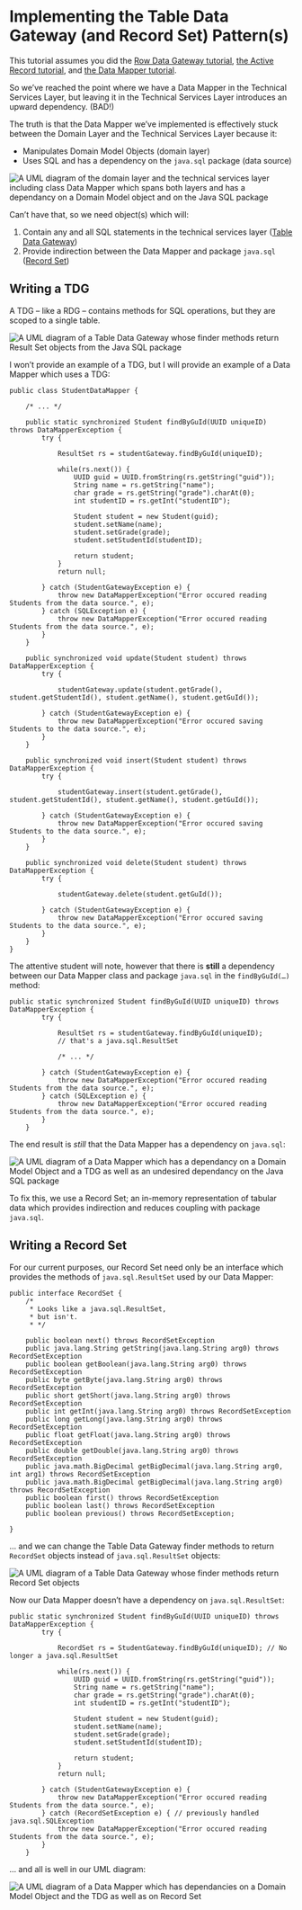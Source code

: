 Implementing the Table Data Gateway (and Record Set) Pattern(s)
===============================================================

This tutorial assumes you did the [Row Data Gateway tutorial](tut-71.implementing-row-data-gateway.md), [the Active Record tutorial](tut-72.implementing-active-record.md), and [the Data Mapper tutorial](tut-73.implementing-data-mapper.md).

So we’ve reached the point where we have a Data Mapper in the Technical Services Layer, but leaving it in the Technical Services Layer introduces an upward dependency. (BAD!)

The truth is that the Data Mapper we’ve implemented is effectively stuck between the Domain Layer and the Technical Services Layer because it:

*   Manipulates Domain Model Objects (domain layer)
*   Uses SQL and has a dependency on the `java.sql` package (data source)

![A UML diagram of the domain layer and the technical services layer including class Data Mapper which spans both layers and has a dependancy on a Domain Model object and on the Java SQL package](assets/tut-73.studentDataMapper-layers.png)

Can’t have that, so we need object(s) which will:

1.  Contain any and all SQL statements in the technical services layer ([Table Data Gateway](http://martinfowler.com/eaaCatalog/tableDataGateway.html))
2.  Provide indirection between the Data Mapper and package `java.sql` ([Record Set](http://martinfowler.com/eaaCatalog/recordSet.html))

Writing a TDG
-------------

A TDG – like a RDG – contains methods for SQL operations, but they are scoped to a single table.

![A UML diagram of a Table Data Gateway whose finder methods return Result Set objects from the Java SQL package](assets/tut-74.studentTDG.png)

I won’t provide an example of a TDG, but I will provide an example of a Data Mapper which uses a TDG:

    public class StudentDataMapper {
    		
    	/* ... */
    	
    	public static synchronized Student findByGuId(UUID uniqueID) throws DataMapperException {
    		try {
    			
    			ResultSet rs = studentGateway.findByGuId(uniqueID);
    			
    			while(rs.next()) {
    				UUID guid = UUID.fromString(rs.getString("guid"));
    				String name = rs.getString("name");
    				char grade = rs.getString("grade").charAt(0);
    				int studentID = rs.getInt("studentID");
    				
    				Student student = new Student(guid);
    				student.setName(name);
    				student.setGrade(grade);
    				student.setStudentId(studentID);
    				
    				return student;
    			}
    			return null;
    			
    		} catch (StudentGatewayException e) {
    			throw new DataMapperException("Error occured reading Students from the data source.", e);
    		} catch (SQLException e) {
    			throw new DataMapperException("Error occured reading Students from the data source.", e);
    		}
    	}
    	
    	public synchronized void update(Student student) throws DataMapperException {
    		try {
    			
    			studentGateway.update(student.getGrade(), student.getStudentId(), student.getName(), student.getGuId());
    			
    		} catch (StudentGatewayException e) {
    			throw new DataMapperException("Error occured saving Students to the data source.", e);
    		}
    	}
    	
    	public synchronized void insert(Student student) throws DataMapperException {
    		try {
    			
    			studentGateway.insert(student.getGrade(), student.getStudentId(), student.getName(), student.getGuId());
    			
    		} catch (StudentGatewayException e) {
    			throw new DataMapperException("Error occured saving Students to the data source.", e);
    		}
    	}
    	
    	public synchronized void delete(Student student) throws DataMapperException {
    		try {
    			
    			studentGateway.delete(student.getGuId());
    			
    		} catch (StudentGatewayException e) {
    			throw new DataMapperException("Error occured saving Students to the data source.", e);
    		}
    	}
    }

The attentive student will note, however that there is **still** a dependency between our Data Mapper class and package `java.sql` in the `findByGuId(…)` method:

    public static synchronized Student findByGuId(UUID uniqueID) throws DataMapperException {
    		try {
    			
    			ResultSet rs = studentGateway.findByGuId(uniqueID);
    			// that's a java.sql.ResultSet
    			
    			/* ... */
    			
    		} catch (StudentGatewayException e) {
    			throw new DataMapperException("Error occured reading Students from the data source.", e);
    		} catch (SQLException e) {
    			throw new DataMapperException("Error occured reading Students from the data source.", e);
    		}
    	}

The end result is _still_ that the Data Mapper has a dependency on `java.sql`:

![A UML diagram of a Data Mapper which has a dependancy on a Domain Model Object and a TDG as well as an undesired dependancy on the Java SQL package](assets/tut-74.studentDataMapper-domain-layer.png)

To fix this, we use a Record Set; an in-memory representation of tabular data which provides indirection and reduces coupling with package `java.sql`.

Writing a Record Set
--------------------

For our current purposes, our Record Set need only be an interface which provides the methods of `java.sql.ResultSet` used by our Data Mapper:

    public interface RecordSet {
    	/* 
    	 * Looks like a java.sql.ResultSet,
    	 * but isn't.
    	 * */
    	
    	public boolean next() throws RecordSetException
    	public java.lang.String getString(java.lang.String arg0) throws RecordSetException
    	public boolean getBoolean(java.lang.String arg0) throws RecordSetException
    	public byte getByte(java.lang.String arg0) throws RecordSetException
    	public short getShort(java.lang.String arg0) throws RecordSetException
    	public int getInt(java.lang.String arg0) throws RecordSetException
    	public long getLong(java.lang.String arg0) throws RecordSetException
    	public float getFloat(java.lang.String arg0) throws RecordSetException
    	public double getDouble(java.lang.String arg0) throws RecordSetException
    	public java.math.BigDecimal getBigDecimal(java.lang.String arg0, int arg1) throws RecordSetException
    	public java.math.BigDecimal getBigDecimal(java.lang.String arg0) throws RecordSetException
    	public boolean first() throws RecordSetException
    	public boolean last() throws RecordSetException
    	public boolean previous() throws RecordSetException;
    	
    }

… and we can change the Table Data Gateway finder methods to return `RecordSet` objects instead of `java.sql.ResultSet` objects:

![A UML diagram of a Table Data Gateway whose finder methods return Record Set objects](assets/tut-74.studentTDG-recordSet.png)

Now our Data Mapper doesn’t have a dependency on `java.sql.ResultSet`:

    public static synchronized Student findByGuId(UUID uniqueID) throws DataMapperException {
    		try {
    			
    			RecordSet rs = StudentGateway.findByGuId(uniqueID); // No longer a java.sql.ResultSet
    			
    			while(rs.next()) {
    				UUID guid = UUID.fromString(rs.getString("guid"));
    				String name = rs.getString("name");
    				char grade = rs.getString("grade").charAt(0);
    				int studentID = rs.getInt("studentID");
    				
    				Student student = new Student(guid);
    				student.setName(name);
    				student.setGrade(grade);
    				student.setStudentId(studentID);
    				
    				return student;
    			}
    			return null;
    			
    		} catch (StudentGatewayException e) {
    			throw new DataMapperException("Error occured reading Students from the data source.", e);
    		} catch (RecordSetException e) { // previously handled java.sql.SQLException
    			throw new DataMapperException("Error occured reading Students from the data source.", e);
    		}
    	}

… and all is well in our UML diagram:

![A UML diagram of a Data Mapper which has dependancies on a Domain Model Object and the TDG as well as on Record Set](assets/tut-74.studentDataMapper-TDG-RecordSet.png)
